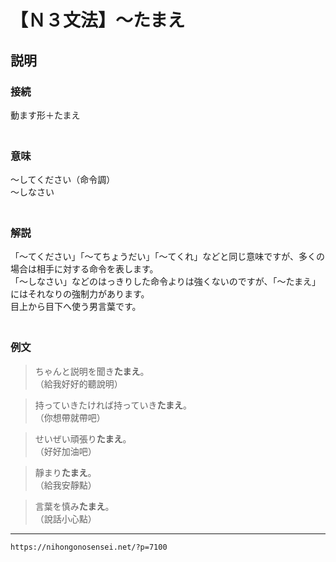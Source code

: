 # 【Ｎ３文法】～たまえ


## 説明

### 接続

動ます形＋たまえ  
　

### 意味

～してください（命令調）  
～しなさい  
　

### 解説

「～てください」「～てちょうだい」「～てくれ」などと同じ意味ですが、多くの場合は相手に対する命令を表します。  
「～しなさい」などのはっきりした命令よりは強くないのですが、「～たまえ」にはそれなりの強制力があります。  
目上から目下へ使う男言葉です。  
　

### 例文

>ちゃんと説明を聞き**たまえ**。  
>（給我好好的聽說明）
 
>持っていきたければ持っていき**たまえ**。  
>（你想帶就帶吧）
 
>せいぜい頑張り**たまえ**。  
>（好好加油吧）
 
>靜まり**たまえ**。  
>（給我安靜點）
 
>言葉を慎み**たまえ**。  
>（說話小心點）

---
`https://nihongonosensei.net/?p=7100`